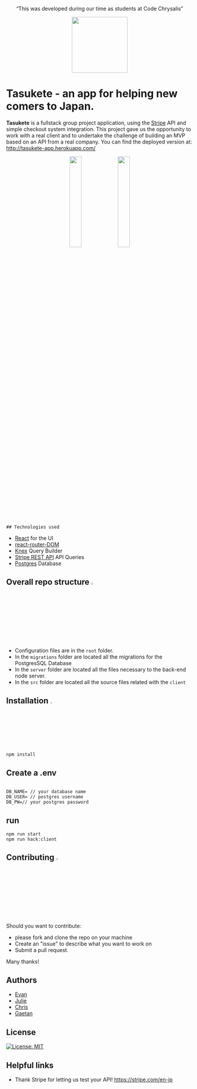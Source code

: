 <p align="center">
“This was developed during our time as students at Code Chrysalis”
</p>    
<p align="center">
<img src="public/asset/logo.png" width="150px">
</p>    

# Tasukete - an app for helping new comers to Japan.

**Tasukete** is a fullstack group project application, using the [Stripe](https://stripe.com/en-jp) API and simple checkout system integration.
    This project gave us the opportunity to work with a real client and to undertake the challenge of building an MVP based on an API from
    a real company. You can find the deployed version at: <http://tasukete-app.herokuapp.com/>
    
<p align="center">
<img src="https://user-images.githubusercontent.com/27636896/123044039-1f183480-d434-11eb-8de8-516a6e390bc5.png" width=25% height=25%>   <img src="https://user-images.githubusercontent.com/27636896/123045530-fdb84800-d435-11eb-852e-0a7c07ffcb31.png" width=25% height=25%>
</p> 
    

    ## Technologies used

* [React](https://reactjs.org/) for the UI
* [react-router-DOM](https://www.npmjs.com/package/react-router-dom) 
* [Knex](http://knexjs.org) Query Builder
* [Stripe REST API](https://stripe.com/docs/api) API Queries
* [Postgres](https://www.postgresql.org) Database






## Overall repo structure <img src="https://user-images.githubusercontent.com/27636896/123047418-3bb66b80-d438-11eb-9de2-9f74e3685dd4.png" width=4% height=4%>
* Configuration files are in the `root` folder.
* In the `migrations` folder are located all the migrations for the PostgresSQL Database
* In the `server` folder are located all the files necessary to the back-end node server.
* In the `src` folder are located all the source files related with the `client`

## Installation <img src="https://user-images.githubusercontent.com/27636896/123047679-8a640580-d438-11eb-8518-164681ebc73b.png" width=3% height=3%>

```
npm install
```

## Create a .env

```

DB_NAME= // your database name
DB_USER= // postgres username
DB_PW=// your postgres password
```


## run

```
npm run start
npm run hack:client
```


## Contributing <img src="https://user-images.githubusercontent.com/27636896/123049087-20e4f680-d43a-11eb-95d2-bbdf8dfa8e15.jpg" width=4% height=4%>

Should you want to contribute:
* please fork and clone the repo on your machine
* Create an "issue" to describe what you want to work on
* Submit a pull request.

Many thanks!

## Authors

* [Evan](https://github.com/Evomatic)
* [Julie](https://github.com/dawndarkness)
* [Chris](https://github.com/Chris-Ack)
* [Gaetan](https://github.com/GaetanKarst)



## License 

[![License: MIT](https://img.shields.io/badge/License-MIT-yellow.svg)](https://opensource.org/licenses/MIT)

## Helpful links

* Thank Stripe for letting us test your API! <https://stripe.com/en-jp>
